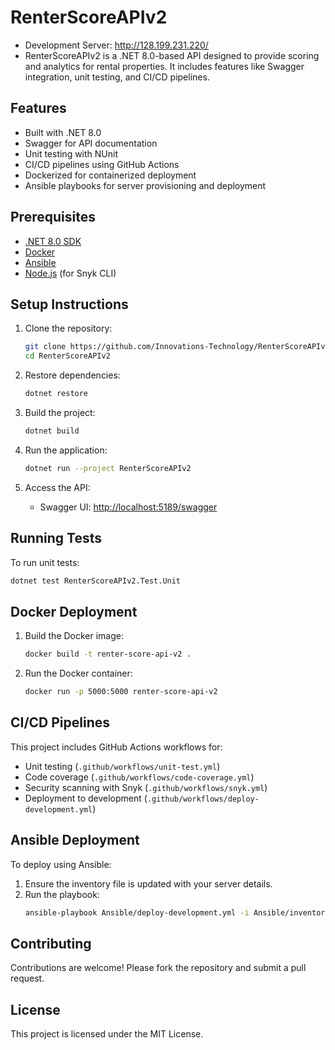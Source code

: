 # RenterScoreAPIv2

- Development Server: http://128.199.231.220/
- RenterScoreAPIv2 is a .NET 8.0-based API designed to provide scoring and analytics for rental properties. It includes features like Swagger integration, unit testing, and CI/CD pipelines.

## Features
- Built with .NET 8.0
- Swagger for API documentation
- Unit testing with NUnit
- CI/CD pipelines using GitHub Actions
- Dockerized for containerized deployment
- Ansible playbooks for server provisioning and deployment

## Prerequisites
- [.NET 8.0 SDK](https://dotnet.microsoft.com/download/dotnet/8.0)
- [Docker](https://www.docker.com/)
- [Ansible](https://www.ansible.com/)
- [Node.js](https://nodejs.org/) (for Snyk CLI)

## Setup Instructions

1. Clone the repository:
   ```bash
   git clone https://github.com/Innovations-Technology/RenterScoreAPIv2.git
   cd RenterScoreAPIv2
   ```

2. Restore dependencies:
   ```bash
   dotnet restore
   ```

3. Build the project:
   ```bash
   dotnet build
   ```

4. Run the application:
   ```bash
   dotnet run --project RenterScoreAPIv2
   ```

5. Access the API:
   - Swagger UI: [http://localhost:5189/swagger](http://localhost:5189/swagger)

## Running Tests
To run unit tests:
```bash
dotnet test RenterScoreAPIv2.Test.Unit
```

## Docker Deployment
1. Build the Docker image:
   ```bash
   docker build -t renter-score-api-v2 .
   ```

2. Run the Docker container:
   ```bash
   docker run -p 5000:5000 renter-score-api-v2
   ```

## CI/CD Pipelines
This project includes GitHub Actions workflows for:
- Unit testing (`.github/workflows/unit-test.yml`)
- Code coverage (`.github/workflows/code-coverage.yml`)
- Security scanning with Snyk (`.github/workflows/snyk.yml`)
- Deployment to development (`.github/workflows/deploy-development.yml`)

## Ansible Deployment
To deploy using Ansible:
1. Ensure the inventory file is updated with your server details.
2. Run the playbook:
   ```bash
   ansible-playbook Ansible/deploy-development.yml -i Ansible/inventory
   ```

## Contributing
Contributions are welcome! Please fork the repository and submit a pull request.

## License
This project is licensed under the MIT License.
